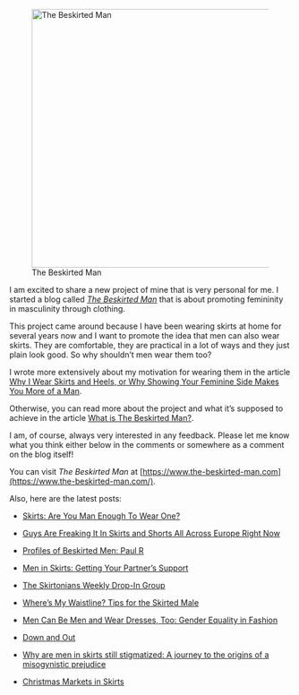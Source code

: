 <figure><img loading="lazy" decoding="async" src="avatar.jpg" alt="The Beskirted Man" style="width:462px;height:462px"><figcaption>The Beskirted Man</figcaption></figure>

I am excited to share a new project of mine that is very personal for me. I started a blog called *[The Beskirted Man](https://www.the-beskirted-man.com/)* that is about promoting femininity in masculinity through clothing.

This project came around because I have been wearing skirts at home for several years now and I want to promote the idea that men can also wear skirts. They are comfortable, they are practical in a lot of ways and they just plain look good. So why shouldn’t men wear them too?

I wrote more extensively about my motivation for wearing them in the article [Why I Wear Skirts and Heels, or Why Showing Your Feminine Side Makes You More of a Man](https://www.the-beskirted-man.com/skirts-and-dresses/why-i-wear-skirts-and-heels-or-why-showing-your-feminine-side-makes-you-more-of-a-man/).

Otherwise, you can read more about the project and what it’s supposed to achieve in the article [What is The Beskirted Man?](https://www.the-beskirted-man.com/general/what-is-the-beskirted-man/).

I am, of course, always very interested in any feedback. Please let me know what you think either below in the comments or somewhere as a comment on the blog itself!

You can visit *The Beskirted Man* at [https://www.the-beskirted-man.com](https://www.the-beskirted-man.com/).

Also, here are the latest posts:

-   [Skirts: Are You Man Enough To Wear One?](https://www.the-beskirted-man.com/in-the-media/skirts-are-you-man-enough-to-wear-one/)
    
-   [Guys Are Freaking It In Skirts and Shorts All Across Europe Right Now](https://www.the-beskirted-man.com/in-the-media/guys-are-freaking-it-in-skirts-and-shorts-all-across-europe-right-now-2/)
    
-   [Profiles of Beskirted Men: Paul R](https://www.the-beskirted-man.com/profiles-of-beskirted-men/profiles-of-beskirted-men-paul-r/)
    
-   [Men in Skirts: Getting Your Partner’s Support](https://www.the-beskirted-man.com/in-the-media/men-in-skirts-getting-your-partners-support/)
    
-   [The Skirtonians Weekly Drop-In Group](https://www.the-beskirted-man.com/events/the-skirtonians-weekly-drop-in-group/)
    
-   [Where’s My Waistline? Tips for the Skirted Male](https://www.the-beskirted-man.com/in-the-media/wheres-my-waistline-tips-for-the-skirted-male/)
    
-   [Men Can Be Men and Wear Dresses, Too: Gender Equality in Fashion](https://www.the-beskirted-man.com/in-the-media/men-can-be-men-and-wear-dresses-too-gender-equality-in-fashion/)
    
-   [Down and Out](https://www.the-beskirted-man.com/general/down-and-out/)
    
-   [Why are men in skirts still stigmatized: A journey to the origins of a misogynistic prejudice](https://www.the-beskirted-man.com/in-the-media/why-are-men-in-skirts-still-stigmatized-a-journey-to-the-origins-of-a-misogynistic-prejudice/)
    
-   [Christmas Markets in Skirts](https://www.the-beskirted-man.com/in-public/christmas-markets-in-skirts/)